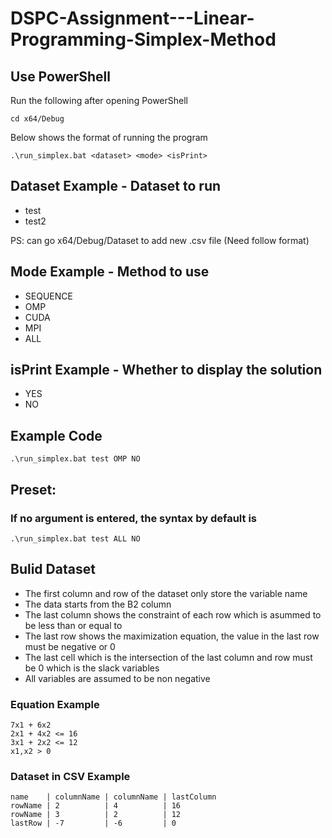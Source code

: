 # DSPC-Assignment---Linear-Programming-Simplex-Method
## Use PowerShell
Run the following after opening PowerShell
```
cd x64/Debug
```
Below shows the format of running the program
```
.\run_simplex.bat <dataset> <mode> <isPrint>
```

## Dataset Example - Dataset to run
* test
* test2

PS: can go x64/Debug/Dataset to add new .csv file (Need follow format)

## Mode Example - Method to use
* SEQUENCE
* OMP
* CUDA
* MPI
* ALL

## isPrint Example - Whether to display the solution
* YES
* NO

## Example Code
```
.\run_simplex.bat test OMP NO
```

## Preset:
### If no argument is entered, the syntax by default is
```
.\run_simplex.bat test ALL NO
```

## Bulid Dataset
* The first column and row of the dataset only store the variable name
* The data starts from the B2 column
* The last column shows the constraint of each row which is asummed to be less than or equal to
* The last row shows the maximization equation, the value in the last row must be negative or 0
* The last cell which is the intersection of the last column and row must be 0 which is the slack variables
* All variables are assumed to be non negative

### Equation Example
```
7x1 + 6x2
2x1 + 4x2 <= 16
3x1 + 2x2 <= 12
x1,x2 > 0
```

### Dataset in CSV Example
```
name    | columnName | columnName | lastColumn
rowName | 2          | 4          | 16
rowName | 3          | 2          | 12
lastRow | -7         | -6         | 0
```

